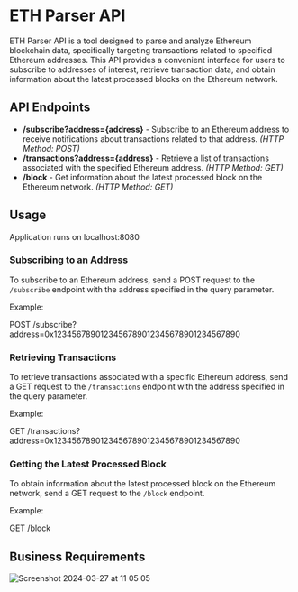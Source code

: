 
# ETH Parser API

ETH Parser API is a tool designed to parse and analyze Ethereum blockchain data, specifically targeting transactions related to specified Ethereum addresses. This API provides a convenient interface for users to subscribe to addresses of interest, retrieve transaction data, and obtain information about the latest processed blocks on the Ethereum network.

## API Endpoints

- **/subscribe?address={address}** - Subscribe to an Ethereum address to receive notifications about transactions related to that address. *(HTTP Method: POST)*
- **/transactions?address={address}** - Retrieve a list of transactions associated with the specified Ethereum address. *(HTTP Method: GET)*
- **/block** - Get information about the latest processed block on the Ethereum network. *(HTTP Method: GET)*

## Usage

 Application runs on localhost:8080

### Subscribing to an Address

To subscribe to an Ethereum address, send a POST request to the `/subscribe` endpoint with the address specified in the query parameter.

Example:

POST /subscribe?address=0x1234567890123456789012345678901234567890


### Retrieving Transactions

To retrieve transactions associated with a specific Ethereum address, send a GET request to the `/transactions` endpoint with the address specified in the query parameter.

Example:

GET /transactions?address=0x1234567890123456789012345678901234567890


### Getting the Latest Processed Block

To obtain information about the latest processed block on the Ethereum network, send a GET request to the `/block` endpoint.

Example:

GET /block

## Business Requirements


![Screenshot 2024-03-27 at 11 05 05](https://github.com/lbozza/ethereumparser/assets/21343976/d323307a-0105-4332-b9c1-ab72088025ae)
